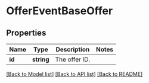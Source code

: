 # OfferEventBaseOffer

## Properties
Name | Type | Description | Notes
------------ | ------------- | ------------- | -------------
**id** | **string** | The offer ID. | 

[[Back to Model list]](../../README.md#documentation-for-models) [[Back to API list]](../../README.md#documentation-for-api-endpoints) [[Back to README]](../../README.md)


